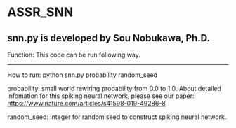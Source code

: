 # ASSR_SNN

snn.py is developed by  Sou Nobukawa, Ph.D.
----
Function: 
This code can be run following way.


---
How to run: 
python snn.py probability random_seed

probability: small world rewiring probability from 0.0 to 1.0.
About detailed infomation for this spiking neural network, please see our paper:
https://www.nature.com/articles/s41598-019-49286-8

random_seed: Integer for random seed to construct spiking neural network.



